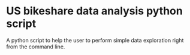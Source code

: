 # US bikeshare data analysis python script
A python script to help the user to perform simple data exploration right from the command line. 